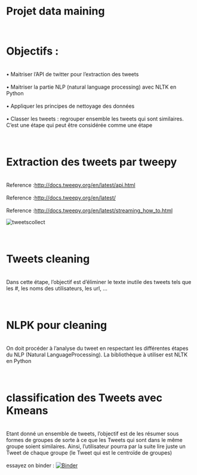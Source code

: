 # <br color="red">Projet data maining</br>
# <br>Objectifs :</br>
<br>• Maitriser l’API de twitter pour l’extraction des tweets</br>
<br>• Maitriser la partie NLP (natural language processing) avec NLTK en Python</br>
<br>• Appliquer les principes de nettoyage des données</br>
<br>• Classer les tweets : regrouper ensemble les tweets qui sont similaires. C’est une étape qui peut
être considérée comme une étape </br>
# <br> Extraction des tweets par tweepy</br>
<br>Reference :http://docs.tweepy.org/en/latest/api.html</br>
<br>Reference :http://docs.tweepy.org/en/latest/</br>
<br>Reference :http://docs.tweepy.org/en/latest/streaming_how_to.html</br>

![tweetscollect](https://user-images.githubusercontent.com/66451325/102276023-881f6c80-3f26-11eb-892e-fbc10c94aed9.gif)

# <br> Tweets cleaning</br>
 <br> Dans cette étape, l’objectif est d’éliminer le texte inutile des tweets tels que les #, les noms des
utilisateurs, les url, …</br>
# <br> NLPK pour cleaning</br>
 <br> On doit procéder à l’analyse du tweet en respectant les différentes étapes du NLP (Natural
LanguageProcessing). La bibliothèque à utiliser est NLTK en Python</br>
# <br> classification des Tweets avec Kmeans</br>
<br>Etant donné un ensemble de tweets, l’objectif est de les résumer sous formes de groupes de sorte à
ce que les Tweets qui sont dans le même groupe soient similaires. Ainsi, l’utilisateur pourra par la
suite lire juste un Tweet de chaque groupe (le Tweet qui est le centroïde de groupes)</br>
<br>essayez on binder : [![Binder](https://mybinder.org/badge_logo.svg)](https://mybinder.org/v2/gh/Mariem-ro/projet_data_maining/main)</br>
